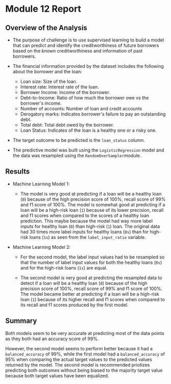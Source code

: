 # Module 12 Report

## Overview of the Analysis

* The purpose of challenge is to use supervised learning to build a model that can predict and identify the creditworthiness of future borrowers based on the known creditworthiness and information of past borrowers.
* The financial information provided by the dataset includes the following about the borrower and the loan:
  * Loan size: Size of the loan.
  * Interest rate: Interest rate of the loan.
  * Borrower Income: Income of the borrower.
  * Debt-to-Income: Ratio of how much the borrower owe vs the borrower's income.
  * Number of accounts: Number of loan and credit accounts
  * Derogatory marks: Indicates borrower's failure to pay an outstanding debt.
  * Total debt: Total debt owed by the borrower.
  * Loan Status: Indicates of the loan is a healthy one or a risky one.

* The target outcome to be predicted is the `loan_status` column.

* The predictive model was built using the `LogisticRegression` model and the data was resampled using the `RandomOverSampler`module.

## Results

* Machine Learning Model 1:
  * The model is very good at predicting if a loan will be a healthy loan (`0`) because of the high precision score of 100%, recall score of 99% and f1 score of 100%. 
  The model is somewhat good at predicting if a loan will be a high-risk loan (`1`) because of its lower precision, recall and f1 scores when compared to the scores of a healthy loan prediction. This maybe because the model had way more label inputs for healthy loan (`0`) than high-risk (`1`) loan.
  The original data had 30 times more label inputs for healthy loans (`0s`) than for high-risk loans (`1s`) as seen from the `label_input_ratio` variable.



* Machine Learning Model 2:
  * For the second model, the label input values had to be resampled so that the number of label input values for both the healthy loans (`0s`) and for the high-risk loans (`1s`) are equal.

  * The second model is very good at predicting the resampled data to detect if a loan will be a healthy loan (`0`) because of the high precision score of 100%, recall score of 99% and f1 score of 100%. The model became better at predicting if a loan will be a high-risk loan (`1`) because of its higher recall and f1 scores when compared to its recall and f1 scores produced by the first model.

## Summary

Both models seem to be very accurate at predicting most of the data points as they both had an accuracy score of 99%.

However, the second model seems to perform better because it had a `balanced_accuracy` of 99%, while the first model had a `balanced_accuracy` of 95% when comparing the actual target values to the predicted values returned by the model. The second model is recommended priotizes predicting both outcomes without being biased to the majority target value because both target values have been equalized.

